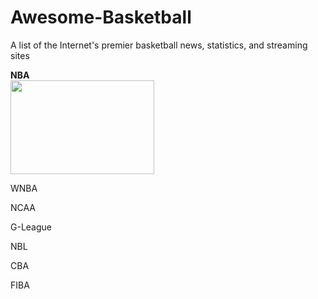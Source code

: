 # Awesome-Basketball
A list of the Internet's premier basketball news, statistics, and streaming sites

<p><strong>NBA</strong><br>
<img src="(https://andscape.com/wp-content/uploads/2017/06/nbalogo.jpg?w=700)" width="230px" height="150x">


WNBA



NCAA



G-League



NBL



CBA


FIBA
